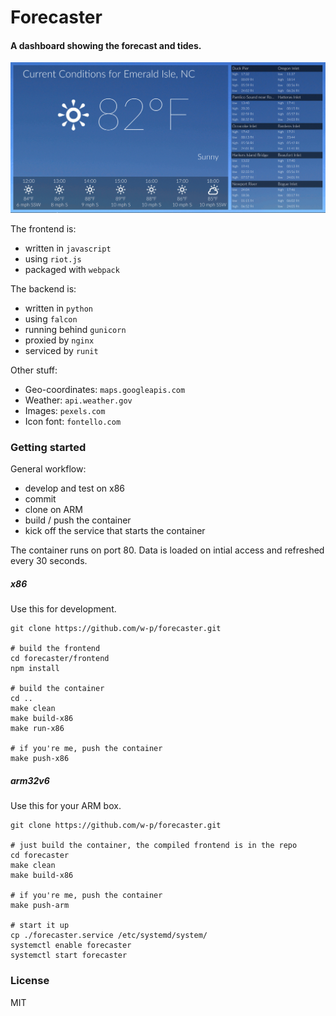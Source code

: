 # Forecaster
#### A dashboard showing the forecast and tides.

![Screenshot](https://github.com/w-p/forecaster/blob/master/screenshot.png)

The frontend is:
- written in `javascript`
- using `riot.js`
- packaged with `webpack`

The backend is:
- written in `python`
- using `falcon`
- running behind `gunicorn`
- proxied by `nginx`
- serviced by `runit`

Other stuff:
- Geo-coordinates: `maps.googleapis.com`
- Weather: `api.weather.gov`
- Images: `pexels.com`
- Icon font: `fontello.com`

### Getting started

General workflow:
- develop and test on x86
- commit
- clone on ARM
- build / push the container
- kick off the service that starts the container

The container runs on port 80. Data is loaded on intial access and refreshed every 30 seconds.

##### x86
Use this for development.
```
git clone https://github.com/w-p/forecaster.git

# build the frontend
cd forecaster/frontend
npm install

# build the container
cd ..
make clean
make build-x86
make run-x86

# if you're me, push the container
make push-x86
```

##### arm32v6
Use this for your ARM box.
```
git clone https://github.com/w-p/forecaster.git

# just build the container, the compiled frontend is in the repo
cd forecaster
make clean
make build-x86

# if you're me, push the container
make push-arm

# start it up
cp ./forecaster.service /etc/systemd/system/
systemctl enable forecaster
systemctl start forecaster
```

### License
MIT
